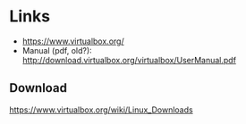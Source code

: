 # Links
* https://www.virtualbox.org/
* Manual (pdf, old?): http://download.virtualbox.org/virtualbox/UserManual.pdf

## Download
https://www.virtualbox.org/wiki/Linux_Downloads